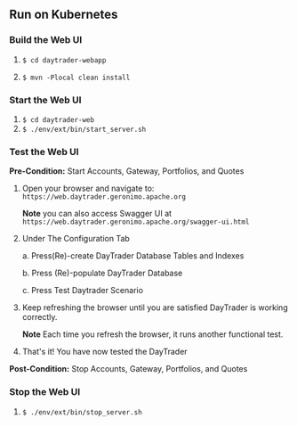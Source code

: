 

## Run on Kubernetes


### Build the Web UI

1.  `$ cd daytrader-webapp`

2.  `$ mvn -Plocal clean install`

### Start the Web UI

1.  `$ cd daytrader-web`
2.  `$ ./env/ext/bin/start_server.sh`
    
### Test the Web UI

**Pre-Condition:** Start Accounts, Gateway, Portfolios, and Quotes
                                   
1.  Open your browser and navigate to: `https://web.daytrader.geronimo.apache.org`

    **Note** you can also access Swagger UI at `https://web.daytrader.geronimo.apache.org/swagger-ui.html`

2.  Under The Configuration Tab

    a.  Press(Re)-create DayTrader Database Tables and Indexes
    
    b.  Press (Re)-populate DayTrader Database

    c.  Press Test Daytrader Scenario

3.  Keep refreshing the browser until you are satisfied DayTrader is working correctly. 

    **Note** Each time you refresh the browser, it runs another functional test. 
   
4.  That's it! You have now tested the DayTrader
    
**Post-Condition:** Stop Accounts, Gateway, Portfolios, and Quotes
    
### Stop the Web UI

1.  `$ ./env/ext/bin/stop_server.sh`
    
